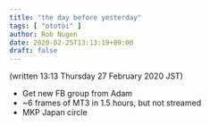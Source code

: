 ```yaml
---
title: "the day before yesterday"
tags: [ "ototoi" ]
author: Rob Nugen
date: 2020-02-25T13:13:19+09:00
draft: false
---
```


(written 13:13 Thursday 27 February 2020 JST)

* Get new FB group from Adam
* ~6 frames of MT3 in 1.5 hours, but not streamed
* MKP Japan circle
